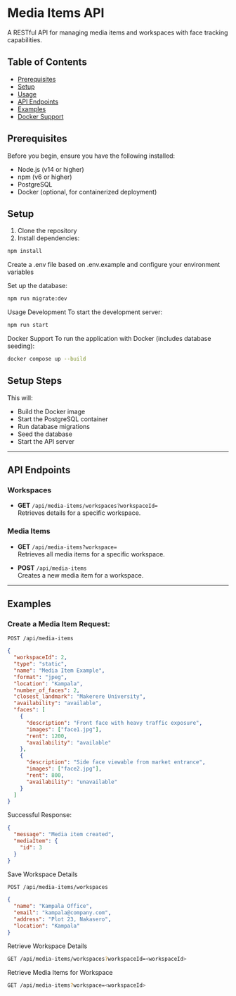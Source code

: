 # Media Items API

A RESTful API for managing media items and workspaces with face tracking capabilities.

## Table of Contents
- [Prerequisites](#prerequisites)
- [Setup](#setup)
- [Usage](#usage)
- [API Endpoints](#api-endpoints)
- [Examples](#examples)
- [Docker Support](#docker-support)

## Prerequisites

Before you begin, ensure you have the following installed:
- Node.js (v14 or higher)
- npm (v6 or higher)
- PostgreSQL
- Docker (optional, for containerized deployment)

## Setup

1. Clone the repository
2. Install dependencies:
```bash
npm install
```

Create a .env file based on .env.example and configure your environment variables

Set up the database:
```bash
npm run migrate:dev
```
Usage
Development
To start the development server:
```bash
npm run start
```

Docker Support
To run the application with Docker (includes database seeding):

```bash
docker compose up --build
```

## Setup Steps

This will:

- Build the Docker image  
- Start the PostgreSQL container  
- Run database migrations  
- Seed the database  
- Start the API server  

---

## API Endpoints

### Workspaces

- **GET** `/api/media-items/workspaces?workspaceId=`  
  Retrieves details for a specific workspace.


### Media Items

- **GET** `/api/media-items?workspace=`  
  Retrieves all media items for a specific workspace.

- **POST** `/api/media-items`  
  Creates a new media item for a workspace.

---

## Examples

### Create a Media Item Request:

```http
POST /api/media-items
```

```json
{
  "workspaceId": 2,
  "type": "static",
  "name": "Media Item Example",
  "format": "jpeg",
  "location": "Kampala",
  "number_of_faces": 2,
  "closest_landmark": "Makerere University",
  "availability": "available",
  "faces": [
    {
      "description": "Front face with heavy traffic exposure",
      "images": ["face1.jpg"],
      "rent": 1200,
      "availability": "available"
    },
    {
      "description": "Side face viewable from market entrance",
      "images": ["face2.jpg"],
      "rent": 800,
      "availability": "unavailable"
    }
  ]
}
```

Successful Response:
```json
{
  "message": "Media item created",
  "mediaItem": {
    "id": 3
  }
}
```

Save Workspace Details
```bash
POST /api/media-items/workspaces
```

```json
{
  "name": "Kampala Office",
  "email": "kampala@company.com",
  "address": "Plot 23, Nakasero",
  "location": "Kampala"
}
```

Retrieve Workspace Details
```bash
GET /api/media-items/workspaces?workspaceId=<workspaceId>
```

Retrieve Media Items for Workspace
```bash
GET /api/media-items?workspace=<workspaceId>
```

